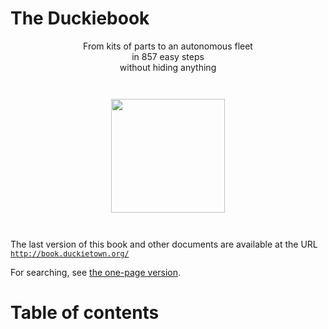 
<h1 notoc nonumber id='booktitle' status='ready'>The Duckiebook</h1>

<p style='text-align: center'>
    From kits of parts to an autonomous fleet<br/>
    in 857 easy steps<br/>
    without hiding anything
</p>

<p style='text-align:center'>
    <img src='logo.png' style='height:auto; width: 13em; margin-top: 2em; margin-bottom:2em;'/>
</p>

<p>
    The last version of this book and other documents are available at the URL
    <br/>
    <a style='font-size:smaller; font-family: monospace;' href="http://book.duckietown.org/">
        http://book.duckietown.org/
    </a>
</p>
<p>
    For searching, see
    <a href="http://book.duckietown.org/master/duckiebook.html">the one-page version</a>.
</p>


<!-- <p><a href="https://cse.google.com/cse/publicurl?cx=018116447518115691871:hktcjzptrty">Google search the documentation</a> (with some delay, for Google to index the pages)</p> -->

<h1 notoc="1" nonumber="1" id='toc-heading'>Table of contents</h1>

<!-- place toc here -->
<div id='toc'></div>
<style>
    ul.toc { font-size: smaller; }
    ul.toc, ul.toc ul { list-style-type: none; }
</style>
